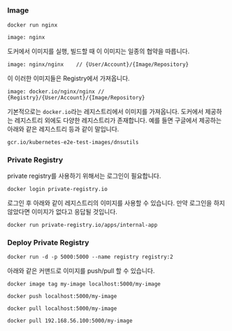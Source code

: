 ##

### Image

```
docker run nginx

image: nginx
```

도커에서 이미지를 실행, 빌드할 때 이 이미지는 일종의 협약을 따릅니다.

```
image: nginx/nginx    // {User/Account}/{Image/Repository}
```

이 이러한 이미지들은 Registry에서 가져옵니다.

```
image: docker.io/nginx/nginx // {Registry}/{User/Account}/{Image/Repository}
```

기본적으로는 `docker.io`라는 레지스트리에서 이미지를 가져옵니다.
도커에서 제공하는 레지스트리 외에도 다양한 레지스트리가 존재합니다. 예를 들면 구글에서 제공하는 아래와 같은 레지스트리 등과 같이 말입니다.

```
gcr.io/kubernetes-e2e-test-images/dnsutils
```

### Private Registry

private registry를 사용하기 위해서는 로그인이 필요합니다.

```
docker login private-registry.io
```

로그인 후 아래와 같이 레지스트리의 이미지를 사용할 수 있습니다. 만약 로그인을 하지 않았다면 이미지가 없다고 응답될 것입니다.

```
docker run private-registry.io/apps/internal-app
```

### Deploy Private Registry

```
docker run -d -p 5000:5000 --name registry registry:2
```

아래와 같은 커맨드로 이미지를 push/pull 할 수 있습니다.

```
docker image tag my-image localhost:5000/my-image

docker push localhost:5000/my-image

docker pull localhost:5000/my-image

docker pull 192.168.56.100:5000/my-image
```

